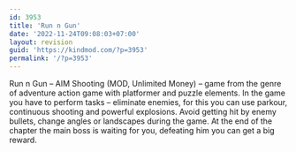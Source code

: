 ```yaml
---
id: 3953
title: 'Run n Gun'
date: '2022-11-24T09:08:03+07:00'
layout: revision
guid: 'https://kindmod.com/?p=3953'
permalink: '/?p=3953'
---
```


Run n Gun – AIM Shooting (MOD, Unlimited Money) – game from the genre of adventure action game with platformer and puzzle elements. In the game you have to perform tasks – eliminate enemies, for this you can use parkour, continuous shooting and powerful explosions. Avoid getting hit by enemy bullets, change angles or landscapes during the game. At the end of the chapter the main boss is waiting for you, defeating him you can get a big reward.
